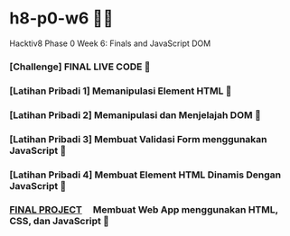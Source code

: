 # h8-p0-w6 🦊📑
Hacktiv8 Phase 0 Week 6: Finals and JavaScript DOM

### [Challenge] FINAL LIVE CODE 💯
### [Latihan Pribadi 1] Memanipulasi Element HTML 💯
### [Latihan Pribadi 2] Memanipulasi dan Menjelajah DOM 💯
### [Latihan Pribadi 3] Membuat Validasi Form menggunakan JavaScript 💯
### [Latihan Pribadi 4] Membuat Element HTML Dinamis Dengan JavaScript 💯
### [FINAL PROJECT](https://github.com/anggabanny/codefox.github.io) &nbsp; &nbsp; Membuat Web App menggunakan HTML, CSS, dan JavaScript 💯